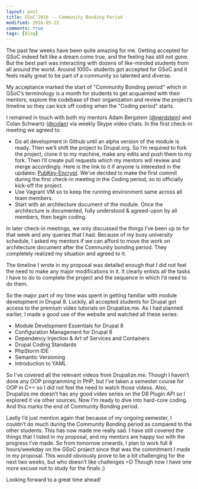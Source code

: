 ```yaml
---
layout: post
title: GSoC'2016 -- Community Bonding Period
modified: 2016-05-22
comments: true
tags: [blog]
---
```


The past few weeks have been quite amazing for me. Getting accepted for GSoC indeed felt like a dream come true, and the feeling has still not gone. But the best part was interacting with dozens of like-minded students from all around the world. Around 1000+ students got accepted for GSoC and it feels really great to be part of a community so talented and diverse.

My acceptance marked the start of "Community Bonding period" which in GSoC’s terminology is a month for students to get acquainted with their mentors, explore the codebase of their organization and review the project’s timeline so they can kick off coding when the "Coding period" starts.

I remained in touch with both my mentors Adam Bergstein (<a href ='https://www.drupal.org/u/nerdstein'>@nerdstein</a>) and Colan Schwartz (<a href='https://www.drupal.org/u/colan'>@colan</a>) via weekly Skype video chats. In the first check-in meeting we agreed to:

* Do all development in Github until an alpha version of the module is ready. Then we’ll shift the project to Drupal.org. So I’m required to fork the project, clone it to my machine, make any edits and push them to my fork. Then I’ll create pull requests which my mentors will review and merge accordingly. Here is the link to it if anyone is interested in the updates: <a href='https://github.com/d8-contrib-modules/pubkey_encrypt'>PubKey-Encrypt</a>. We’ve decided to make the first commit during the first check-in meeting in the Coding period, so to officially kick-off the project.
* Use Vagrant VM so to keep the running environment same across all team members.
* Start with an architecture document of the module. Once the architecture is documented, fully understood & agreed-upon by all members, then begin coding.

In later check-in meetings, we only discussed the things I’ve been up to for that week and any queries that I had. Because of my busy university schedule, I asked my mentors if we can afford to move the work on architecture document after the Community bonding period. They completely realized my situation and agreed to it.

The timeline I wrote in my proposal was detailed enough that I did not feel the need to make any major modifications in it. It clearly enlists all the tasks I have to do to complete the project and the sequence in which I’d need to do them.

So the major part of my time was spent in getting familiar with module development in Drupal 8. Luckily, all accepted students for Drupal got access to the premium video tutorials on Drupalize.me. As I had planned earlier, I made a good use of the website and watched all these series:

* Module Development Essentials for Drupal 8
* Configuration Management for Drupal 8
* Dependency Injection & Art of Services and Containers
* Drupal Coding Standards
* PhpStorm IDE
* Semantic Versioning
* Introduction to YAML

So I’ve covered all the relevant videos from Drupalize.me. Though I haven’t done any OOP programming in PHP, but I’ve taken a semester course for OOP in C++ so I did not feel the need to watch those videos. Also, Drupalize.me doesn’t has any good video series on the D8 Plugin API so I explored it via other sources. Now I’m ready to dive into hard-core coding. And this marks the end of Community Bonding period.

Lastly I’d just mention again that because of my ongoing semester, I couldn’t do much during the Community Bonding period as compared to the other students. This has now made me really sad. I have still covered the things that I listed in my proposal, and my mentors are happy too with the progress I’ve made. So from tomorrow onwards, I plan to work full 8 hours/weekday on the GSoC project since that was the commitment I made in my proposal. This would obviously prove to be a bit challenging for the next two weeks, but who doesn’t like challenges =D Though now I have one more excuse not to study for the finals ;)

Looking forward to a great time ahead!


